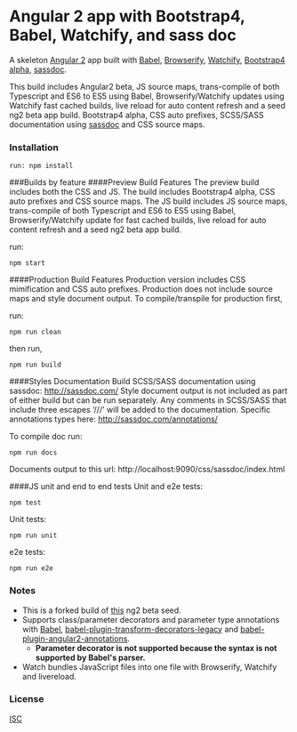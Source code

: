 # Angular 2 app with Bootstrap4, Babel, Watchify, and sass doc

A skeleton [Angular 2](https://angular.io/) app built with [Babel](https://babeljs.io/), [Browserify](http://browserify.org/), [Watchify](https://github.com/substack/watchify), [Bootstrap4 alpha](https://github.com/twbs/bootstrap/tree/v4-dev), [sassdoc](http://sassdoc.com/).

This build includes Angular2 beta, JS source maps, trans-compile of both Typescript and ES6 to ES5 using Babel, Browserify/Watchify updates using Watchify fast cached builds, live reload for auto content refresh and a seed ng2 beta app build. Bootstrap4 alpha, CSS auto prefixes, SCSS/SASS documentation using [sassdoc](http://sassdoc.com/)  and CSS source maps.

### Installation
```
run: npm install
```

###Builds by feature
####Preview Build Features
The preview build includes both the CSS and JS. The build includes Bootstrap4 alpha, CSS auto prefixes and CSS source maps. The JS build includes JS source maps, trans-compile of both Typescript and ES6 to ES5 using Babel, Browserify/Watchify update for fast cached builds, live reload for auto content refresh and a seed ng2 beta app build.

run:
```
npm start
```

####Production Build Features
Production version includes CSS mimification and CSS auto prefixes. Production does not include source maps and style document output.
To compile/transpile for production first,

run:
```
npm run clean
```
then run,
```
npm run build
```

####Styles Documentation Build
SCSS/SASS documentation using sassdoc: http://sassdoc.com/
Style document output is not included as part of either build but can be run separately. Any comments in SCSS/SASS that include three escapes ‘///' will be added to the documentation. Specific annotations types here: http://sassdoc.com/annotations/

To compile doc run:
```
npm run docs
```
Documents output to this url: http://localhost:9090/css/sassdoc/index.html

####JS unit and end to end tests
Unit and e2e tests:
```
npm test
```
Unit tests:

```
npm run unit
```
e2e tests:

```
npm run e2e
```

### Notes
- This is a forked build of [this](https://github.com/shuhei/babel-angular2-app) ng2 beta seed.
- Supports class/parameter decorators and parameter type annotations with [Babel](https://github.com/babel/babel), [babel-plugin-transform-decorators-legacy](https://github.com/loganfsmyth/babel-plugin-transform-decorators-legacy) and [babel-plugin-angular2-annotations](https://github.com/shuhei/babel-plugin-angular2-annotations).
  - **Parameter decorator is not supported because the syntax is not supported by Babel's parser.**
- Watch bundles JavaScript files into one file with Browserify, Watchify and livereload.

### License

[ISC](https://opensource.org/licenses/ISC)